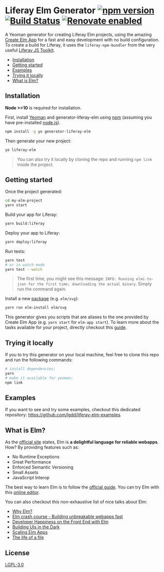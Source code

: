 # Liferay Elm Generator [![npm version](https://badge.fury.io/js/generator-liferay-elm.svg)](https://badge.fury.io/js/generator-liferay-elm) [![Build Status](https://travis-ci.org/lgdd/generator-liferay-elm.svg?branch=master)](https://travis-ci.org/lgdd/generator-liferay-elm) [![Renovate enabled](https://img.shields.io/badge/renovate-enabled-brightgreen.svg)](https://renovatebot.com/)

A Yeoman generator for creating Liferay Elm projects, using the amazing [Create Elm App](https://github.com/halfzebra/create-elm-app) for a fast and easy development with no build configuration. To create a build for Liferay, it uses the `liferay-npm-bundler` from the very useful [Liferay JS Toolkit](https://github.com/liferay/liferay-js-toolkit#readme).

- [Installation](#installation)
- [Getting started](#getting-started)
- [Examples](#examples)
- [Trying it locally](#trying-it-locally)
- [What is Elm?](#what-is-elm)

## Installation

__Node >=10__ is required for installation.

First, install [Yeoman](http://yeoman.io) and generator-liferay-elm using [npm](https://www.npmjs.com/) (assuming you have pre-installed [node.js](https://nodejs.org/)).

```bash
npm install -g yo generator-liferay-elm
```

Then generate your new project:

```bash
yo liferay-elm
```

> You can also try it locally by cloning the repo and running `npm link` inside the project.

## Getting started

Once the project generated:

```bash
cd my-elm-project
yarn start
```

Build your app for Liferay:

```bash
yarn build:liferay
```

Deploy your app to Liferay:

```bash
yarn deploy:liferay
```

Run tests:
```bash
yarn test
# or in watch mode
yarn test --watch
```
> The first time, you might see this message: `INFO: Running elmi-to-json for the first time; downloading the actual binary`. Simply run the command again.

Install a new [package](https://package.elm-lang.org/) (e.g. `elm/svg`):
```bash
yarn run elm-install elm/svg
```

This generator gives you scripts that are aliases to the one provided by Create Elm App (e.g. `yarn start` for `elm-app start`).
To learn more about the tasks available for your project, directly checkout this [guide](https://github.com/halfzebra/create-elm-app/blob/master/template/README.md).

## Trying it locally

If you to try this generator on your local machine, feel free to clone this repo and run the following commands:

```bash
# install dependencies:
yarn
# make it available for yeoman:
npm link
```

## Examples

If you want to see and try some examples, checkout this dedicated repository: https://github.com/lgdd/liferay-elm-examples.

## What is Elm?

As the [official site](https://elm-lang.org/) states, Elm is __a delightful language for reliable webapps__. How? By providing features such as:

- No Runtime Exceptions
- Great Performance
- Enforced Semantic Versioning
- Small Assets
- JavaScript Interop

The best way to learn Elm is to follow the [official guide](https://guide.elm-lang.org/).
You can try Elm with this [online editor](https://elm-lang.org/try).

You can also checkout this non-exhaustive list of nice talks about Elm:
- [Why Elm?](https://www.youtube.com/watch?v=rU-W6557Dos)
- [Elm crash course - Building unbreakable webapps fast](https://www.youtube.com/watch?v=kEitFAY7Gc8)
- [Developer Happiness on the Front End with Elm](https://www.youtube.com/watch?v=kuOCx0QeQ5c)
- [Building UIs in the Dark](https://www.youtube.com/watch?v=sKxEwjKQ5zg)
- [Scaling Elm Apps](https://www.youtube.com/watch?v=DoA4Txr4GUs)
- [The life of a file](https://www.youtube.com/watch?v=XpDsk374LDE)

## License

[LGPL-3.0](LICENSE)
